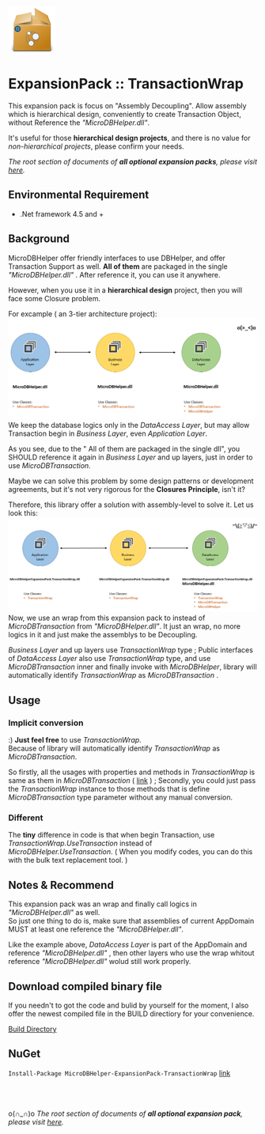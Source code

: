 ![icon](https://github.com/DoraemonYu/MicroDBHelper-ExpansionPack/blob/gh-pages/icons/TransactionWrap.png?raw=true)  
# ExpansionPack :: TransactionWrap 
 
This expansion pack is focus on "Assembly Decoupling". Allow assembly which is hierarchical design, conveniently to create Transaction Object, without Reference the *"MicroDBHelper.dll"*.  
 
It's useful for those **hierarchical design projects**, and there is no value for *non-hierarchical projects*, please confirm your needs.


*The root section of documents of **all optional expansion packs**, please visit [here](/MicroDBHelper-ExpansionPack/).*


## Environmental Requirement
* .Net framework 4.5 and +
 
  
  
## Background 
MicroDBHelper offer friendly interfaces to use DBHelper, and offer Transaction Support as well. **All of them** are packaged in the single *"MicroDBHelper.dll"* . After reference it, you can use it anywhere.   

However, when you use it in a **hierarchical design** project, then you will face some Closure problem.  
  
   
   
For excample ( an 3-tier architecture project):  
![snapshot](images/TransactionWrap/REFERENCE_BEFORE.png)  
We keep the database logics only in the *DataAccess Layer*, but may allow Transaction begin in *Business Layer*, even *Application Layer*.   

As you see, due to the " All of them are packaged in the single dll", you SHOULD reference it again in *Business Layer* and up layers, just in order to use *MicroDBTransaction*.  

Maybe we can solve this problem by some design patterns or development agreements, but it's not very rigorous for the **Closures Principle**, isn't it?  

Therefore, this library offer a solution with assembly-level to solve it. Let us look this:  
![snapshot](images/TransactionWrap/REFERENCE_AFTER.png)   
Now, we use an wrap from this expansion pack to instead of *MicroDBTransaction* from *"MicroDBHelper.dll"*. It just an wrap, no more logics in it and just make the assemblys to be Decoupling.  

*Business Layer* and up layers use *TransactionWrap* type ; Public interfaces of *DataAccess Layer* also use *TransactionWrap* type, and use *MicroDBTransaction* inner and finally invoke with *MicroDBHelper*, library will automatically identify *TransactionWrap* as *MicroDBTransaction* .


## Usage

### Implicit conversion 
:) **Just feel free** to use *TransactionWrap*.   
Because of library will automatically identify *TransactionWrap* as *MicroDBTransaction*.   
  
So firstly, all the usages with properties and methods in *TransactionWrap* is same as them in *MicroDBTransaction* ( [link](https://doraemonyu.github.io/MicroDBHelper/#transaction) ) ; Secondly, you could just pass the *TransactionWrap* instance to those methods that is define *MicroDBTransaction* type parameter without any manual conversion.

### Different
The **tiny** difference in code is that when begin Transaction, use *TransactionWrap.UseTransaction* instead of *MicroDBHelper.UseTransaction*. ( When you modify codes, you can do this with the bulk text replacement tool.  )

 
  
## Notes & Recommend
This expansion pack was an wrap and finally call logics in *"MicroDBHelper.dll"* as well.   
So just one thing to do is, make sure that assemblies of current AppDomain MUST at least one reference the *"MicroDBHelper.dll"*.   

Like the example above, *DataAccess Layer*  is part of the AppDomain and reference *"MicroDBHelper.dll"* , then other layers who use the wrap whitout reference *"MicroDBHelper.dll"* wolud still work properly.




## Download compiled binary file
If you needn't to got the code and bulid by yourself for the moment, I also offer the newest compiled file in the BUILD directiory for your convenience. 

[Build Directory](https://github.com/DoraemonYu/MicroDBHelper-ExpansionPack/tree/master/Build)


## NuGet 
`Install-Package MicroDBHelper-ExpansionPack-TransactionWrap`  [link](https://www.nuget.org/packages/MicroDBHelper-ExpansionPack-TransactionWrap/)

<br><br><br>
o(∩_∩)o *The root section of documents of **all optional expansion pack**, please visit [here](/MicroDBHelper-ExpansionPack/).*
